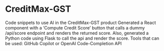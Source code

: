 # CreditMax-GST
Code snippets to use AI in the CreditMax-GST product
Generated a React component with a ‘Compute Credit Score’ button that calls a dummy /api/score endpoint and renders the returned score.
Also, generated a Python code using Flask to call the api and render the score.
Tools that can be used: GitHub Copilot or OpenAI Code-Completion API

